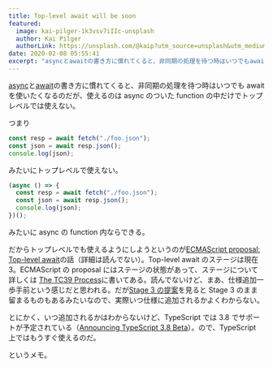 ```yaml
---
title: Top-level await will be soon
featured:
  image: kai-pilger-1k3vsv7iIIc-unsplash
  author: Kai Pilger
  authorLink: https://unsplash.com/@kaip?utm_source=unsplash&utm_medium=referral&utm_content=creditCopyText
date: 2020-02-08 05:55:41
excerpt: "asyncとawaitの書き方に慣れてくると、非同期の処理を待つ時はいつでもawaitを使いたくなるのだが、使えるのはasyncのついたfunctionの中だけでトップレベルでは使えない。"
---
```


[async](https://developer.mozilla.org/ja/docs/Web/JavaScript/Reference/Statements/async_function)と[await](https://developer.mozilla.org/ja/docs/Web/JavaScript/Reference/Operators/await)の書き方に慣れてくると、非同期の処理を待つ時はいつでも await を使いたくなるのだが、使えるのは async のついた function の中だけでトップレベルでは使えない。

つまり

```javascript
const resp = await fetch("./foo.json");
const json = await resp.json();
console.log(json);
```

みたいにトップレベルで使えない。

```javascript
(async () => {
  const resp = await fetch("./foo.json");
  const json = await resp.json();
  console.log(json);
})();
```

みたいに async の function 内ならできる。

だからトップレベルでも使えるようにしようというのが[ECMAScript proposal: Top-level await](https://github.com/tc39/proposal-top-level-await)の話（詳細は読んでない）。Top-level await のステージは現在 3。ECMAScript の proposal にはステージの状態があって、ステージについて詳しくは [The TC39 Process](https://tc39.es/process-document/)に書いてある。読んでないけど、まあ、仕様追加一歩手前という感じだと思われる。だが[Stage 3 の提案](https://github.com/tc39/proposals)を見ると Stage 3 のまま留まるものもあるみたいなので、実際いつ仕様に追加されるかよくわからない。

とにかく、いつ追加されるかはわからないけど、TypeScript では 3.8 でサポートが予定されている（[Announcing TypeScript 3.8 Beta](https://devblogs.microsoft.com/typescript/announcing-typescript-3-8-beta/#top-level-await)）。ので、TypeScript 上ではもうすぐ使えるのだ。

というメモ。
